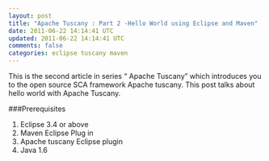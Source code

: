 ```yaml
---           
layout: post
title: "Apache Tuscany : Part 2 -Hello World using Eclipse and Maven"
date: 2011-06-22 14:14:41 UTC
updated: 2011-06-22 14:14:41 UTC
comments: false
categories: eclipse tuscany maven
---
```


This is the second article in series “ Apache Tuscany” which introduces you to the open source SCA framework Apache tuscany. This post talks about hello world with Apache Tuscany.

###Prerequisites

1. Eclipse 3.4 or above
2. Maven Eclipse Plug in
3. Apache tuscany Eclipse plugin
4. Java 1.6




